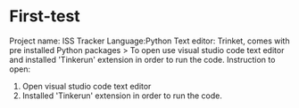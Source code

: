 # First-test

Project name: ISS Tracker
Language:Python
Text editor: Trinket, comes with pre installed Python packages > To open use visual studio code text editor and installed 'Tinkerun' extension in order to run the code.
Instruction to open: 
1) Open visual studio code text editor
2) Installed 'Tinkerun' extension in order to run the code.
